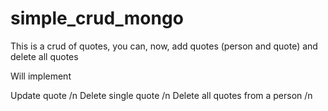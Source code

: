 # simple_crud_mongo

This is a crud of quotes, you can, now, add quotes (person and quote) and delete all quotes 

Will implement 

Update quote /n
Delete single quote /n
Delete all quotes from a person /n
